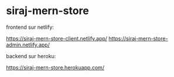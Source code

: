 # siraj-mern-store


frontend sur netlify: 

https://siraj-mern-store-client.netlify.app/
https://siraj-mern-store-admin.netlify.app/

backend sur heroku: 

https://siraj-mern-store.herokuapp.com/
